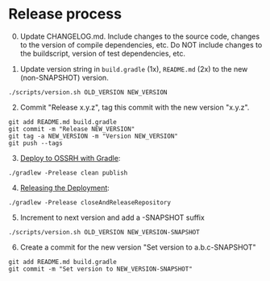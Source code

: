 # Release process

0. Update CHANGELOG.md. Include changes to the source code, changes to the version of compile dependencies, etc. Do NOT include changes to the buildscript, version of test dependencies, etc.

1. Update version string in `build.gradle` (1x), `README.md` (2x) to the new (non-SNAPSHOT) version.

```
./scripts/version.sh OLD_VERSION NEW_VERSION
```

2. Commit "Release x.y.z", tag this commit with the new version "x.y.z".

```
git add README.md build.gradle
git commit -m "Release NEW_VERSION"
git tag -a NEW_VERSION -m "Version NEW_VERSION"
git push --tags
```

3. [Deploy to OSSRH with Gradle](http://central.sonatype.org/pages/gradle.html):

```
./gradlew -Prelease clean publish
```

4. [Releasing the Deployment](http://central.sonatype.org/pages/releasing-the-deployment.html):

```
./gradlew -Prelease closeAndReleaseRepository
```

5. Increment to next version and add a -SNAPSHOT suffix

```
./scripts/version.sh OLD_VERSION NEW_VERSION-SNAPSHOT
```

6. Create a commit for the new version "Set version to a.b.c-SNAPSHOT"

```
git add README.md build.gradle
git commit -m "Set version to NEW_VERSION-SNAPSHOT"
```

